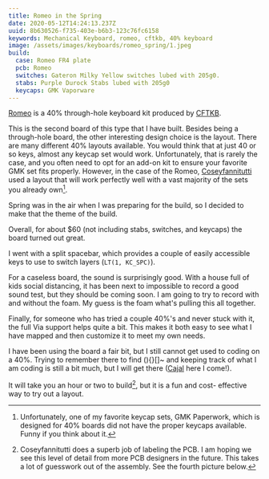```yaml
---
title: Romeo in the Spring
date: 2020-05-12T14:24:13.237Z
uuid: 8b630526-f735-403e-b6b3-123c76fc6158
keywords: Mechanical Keyboard, romeo, cftkb, 40% keyboard
image: /assets/images/keyboards/romeo_spring/1.jpeg
build:
  case: Romeo FR4 plate
  pcb: Romeo
  switches: Gateron Milky Yellow switches lubed with 205g0.
  stabs: Purple Durock Stabs lubed with 205g0
  keycaps: GMK Vaporware
---
```


[Romeo](https://www.cftkb.com/shop/romeo) is a 40% through-hole keyboard kit produced by [CFTKB](https://www.cftkb.com).

This is the second board of this type that I have built. Besides being a through-hole board, the other interesting design choice is the layout. There are many different 40% layouts available. You would think that at just 40 or so keys, almost any keycap set would work. Unfortunately, that is rarely the case, and you often need to opt for an add-on kit to ensure your favorite GMK set fits properly. However, in the case of the Romeo, [Coseyfannitutti](https://github.com/coseyfannitutti) used a layout that will work perfectly well with a vast majority of the sets you already own[^1].

Spring was in the air when I was preparing for the build, so I decided to make that the theme of the build.

Overall, for about \$60 (not including stabs, switches, and keycaps) the board turned out great.

I went with a split spacebar, which provides a couple of easily accessible keys to use to switch layers (`LT(1, KC_SPC)`).

For a caseless board, the sound is surprisingly good. With a house full of kids social distancing, it has been next to impossible to record a good sound test, but they should be coming soon. I am going to try to record with and without the foam. My guess is the foam what's pulling this all together.

Finally, for someone who has tried a couple 40%'s and never stuck with it, the full Via support helps quite a bit. This makes it both easy to see what I have mapped and then customize it to meet my own needs.

I have been using the board a fair bit, but I still cannot get used to coding on a 40%. Trying to remember there to find \(\)\{\}\[\]\~ and keeping track of what I am coding is still a bit much, but I will get there ([Cajal](https://www.walletburner.co/pages/cajal-information) here I come!).

It will take you an hour or two to build[^2], but it is a fun and cost- effective way to try out a layout.

[^1]: Unfortunately, one of my favorite keycap sets, GMK Paperwork, which is designed for 40% boards did not have the proper keycaps available. Funny if you think about it.
[^2]: Coseyfannitutti does a superb job of labeling the PCB. I am hoping we see this level of detail from more PCB designers in the future. This takes a lot of guesswork out of the assembly. See the fourth picture below.
